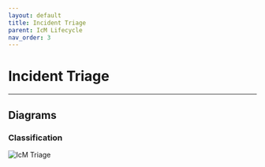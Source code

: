 ```yaml
---
layout: default
title: Incident Triage
parent: IcM Lifecycle
nav_order: 3
---
```


# Incident Triage

---

## Diagrams

### Classification

![IcM Triage](https://raw.githubusercontent.com/Software-For-Love/incident-management-protocols/master/img/diagrams/sfl-icm-Triage.png)
